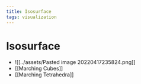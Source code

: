 ```yaml
---
title: Isosurface
tags: visualization
---
```


# Isosurface
- ![[../assets/Pasted image 20220417235824.png]]
- [[Marching Cubes]]
- [[Marching Tetrahedra]]




























